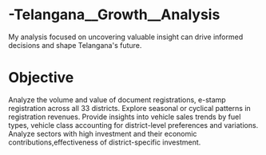 # -Telangana__Growth__Analysis
My analysis focused on uncovering valuable insight can drive informed decisions and shape Telangana's future.

# Objective
Analyze the volume and value of document registrations, e-stamp registration across all 33 districts.
Explore seasonal or cyclical patterns in registration revenues.
Provide insights into vehicle sales trends by fuel types, vehicle class accounting for district-level preferences and variations.
Analyze sectors with high investment and their economic contributions,effectiveness of district-specific investment.
